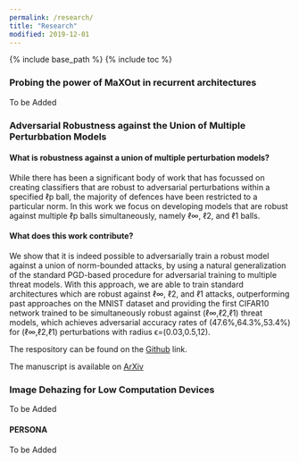 ```yaml
---
permalink: /research/
title: "Research"
modified: 2019-12-01
---
```


{% include base_path %}
{% include toc %}

### Probing the power of MaXOut in recurrent architectures

To be Added

### Adversarial Robustness against the Union of Multiple Perturbbation Models

#### What is robustness against a union of multiple perturbation models?
While there has been a significant body of work that has focussed on creating classifiers that are robust to adversarial perturbations within a specified ℓp ball, the majority of defences have been restricted to a particular norm. In this work we focus on developing models that are robust against multiple ℓp balls simultaneously, namely ℓ∞, ℓ2, and ℓ1 balls.

#### What does this work contribute?
We show that it is indeed possible to adversarially train a robust model against a union of norm-bounded attacks, by using a natural generalization of the standard PGD-based procedure for adversarial training to multiple threat models. With this approach, we are able to train standard architectures which are robust against ℓ∞, ℓ2, and ℓ1 attacks, outperforming past approaches on the MNIST dataset and providing the first CIFAR10 network trained to be simultaneously robust against (ℓ∞,ℓ2,ℓ1) threat models, which achieves adversarial accuracy rates of (47.6%,64.3%,53.4%) for (ℓ∞,ℓ2,ℓ1) perturbations with radius ϵ=(0.03,0.5,12).

The respository can be found on the [Github](https://github.com/locuslab/robust_union) link.

The manuscript is available on [ArXiv](https://arxiv.org/abs/1909.04068)

### Image Dehazing for Low Computation Devices 

To be Added

#### PERSONA

To be Added
